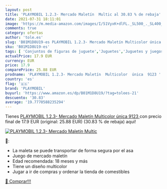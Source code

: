 ```yaml
---
layout: post
title: 'PLAYMOBIL 1.2.3- Mercado Maletín  Multic al 30.83 % de rebaja'
date: 2021-07-31 18:11:01
image: 'https://m.media-amazon.com/images/I/51VyxK+dlFL._SL500_._SL400_.jpg'
comments: true
category: ofertas
author: 'tole.es'
slug: 'B01M1D8U19-es PLAYMOBIL 1.2.3- Mercado Maletín Multicolor única 9123'
sku: 'B01M1D8U19-es'
tags: [ 'Conjuntos de figuras de juguete','Juguetes','Juguetes y juegos','Muñecos y figuras','playmobil', ]
actualPrice: 17.9 EUR
currency: EUR
price: 17.9
comparePrice: 25.88 EUR
prodname: 'PLAYMOBIL 1.2.3- Mercado Maletín  Multicolor  única  9123 '
country: 'es'
flag: '🇪🇸'
brand: 'PLAYMOBIL'
buyurl: 'https://www.amazon.es/dp/B01M1D8U19/?tag=tolees-21'
descuento: '30.83'
average: '19.7770588235294'
---
```


Tienes [PLAYMOBIL 1.2.3- Mercado Maletín  Multicolor  única  9123 ](https://www.amazon.es/dp/B01M1D8U19/?tag=tolees-21) con precio final de  17.9 EUR (original: 25.88 EUR) (30.83 %  de rebaja) aqui!

[![PLAYMOBIL 1.2.3- Mercado Maletín  Multic](https://m.media-amazon.com/images/I/51VyxK+dlFL._SL500_._SL400_.jpg)](https://www.amazon.es/dp/B01M1D8U19/?tag=tolees-21)

🔎:

- La maleta se puede transportar de forma segura por el asa
- Juego de mercado maletín
- Edad recomendada: 18 meses y más
- Tiene un diseño multicolor
- Jugar a ir de compras y ordenar la tienda de comestibles

[🛒 Comprar!!!](https://www.amazon.es/dp/B01M1D8U19/?tag=tolees-21)
